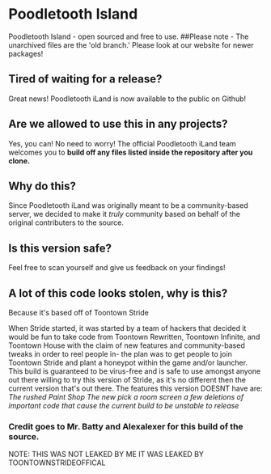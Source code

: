 # Poodletooth Island
Poodletooth Island - open sourced and free to use.
##Please note - The unarchived files are the 'old branch.' Please look at our website for newer packages!

## Tired of waiting for a release?
Great news! Poodletooth iLand is now available to the public on Github!

## Are we allowed to use this in any projects?
Yes, you can! No need to worry! The official Poodletooth iLand team welcomes you to **build off any files listed inside the repository after you clone.**

## Why do this?
Since Poodletooth iLand was originally meant to be a community-based server, we decided to make it *truly* community based on behalf of the original contributers to the source.

## Is this version safe?
Feel free to scan yourself and give us feedback on your findings!

## A lot of this code looks stolen, why is this?

Because it's based off of Toontown Stride

When Stride started, it was started by a team of hackers that decided it would be fun to take code from Toontown Rewritten, Toontown Infinite, and Toontown House with the claim of new features and community-based tweaks in order to reel people in- the plan was to get people to join Toontown Stride and plant a honeypot within the game and/or launcher. This build is guaranteed to be virus-free and is safe to use amongst anyone out there willing to try this version of Stride, as it's no different then the current version that's out there. The features this version DOESNT have are:
*The rushed Paint Shop*
*The new pick a room screen*
*a few deletions of important code that cause the current build to be unstable to release*

### Credit goes to Mr. Batty and Alexalexer for this build of the source.

NOTE: THIS WAS NOT LEAKED BY ME IT WAS LEAKED BY TOONTOWNSTRIDEOFFICAL 

